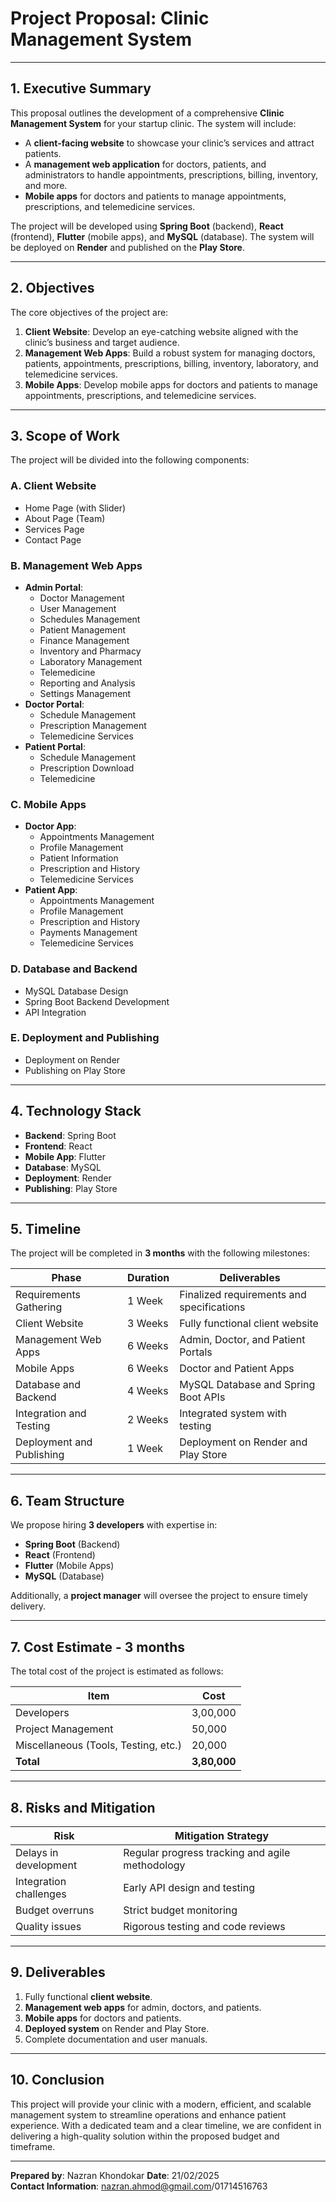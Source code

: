 
# **Project Proposal: Clinic Management System**

---

## **1. Executive Summary**
This proposal outlines the development of a comprehensive **Clinic Management System** for your startup clinic. The system will include:
- A **client-facing website** to showcase your clinic’s services and attract patients.
- A **management web application** for doctors, patients, and administrators to handle appointments, prescriptions, billing, inventory, and more.
- **Mobile apps** for doctors and patients to manage appointments, prescriptions, and telemedicine services.

The project will be developed using **Spring Boot** (backend), **React** (frontend), **Flutter** (mobile apps), and **MySQL** (database). The system will be deployed on **Render** and published on the **Play Store**.

---

## **2. Objectives**
The core objectives of the project are:
1. **Client Website**: Develop an eye-catching website aligned with the clinic’s business and target audience.
2. **Management Web Apps**: Build a robust system for managing doctors, patients, appointments, prescriptions, billing, inventory, laboratory, and telemedicine services.
3. **Mobile Apps**: Develop mobile apps for doctors and patients to manage appointments, prescriptions, and telemedicine services.

---

## **3. Scope of Work**
The project will be divided into the following components:

### **A. Client Website**
- Home Page (with Slider)
- About Page (Team)
- Services Page
- Contact Page

### **B. Management Web Apps**
- **Admin Portal**:
  - Doctor Management
  - User Management
  - Schedules Management
  - Patient Management
  - Finance Management
  - Inventory and Pharmacy
  - Laboratory Management
  - Telemedicine
  - Reporting and Analysis
  - Settings Management
- **Doctor Portal**:
  - Schedule Management
  - Prescription Management
  - Telemedicine Services
- **Patient Portal**:
  - Schedule Management
  - Prescription Download
  - Telemedicine

### **C. Mobile Apps**
- **Doctor App**:
  - Appointments Management
  - Profile Management
  - Patient Information
  - Prescription and History
  - Telemedicine Services
- **Patient App**:
  - Appointments Management
  - Profile Management
  - Prescription and History
  - Payments Management
  - Telemedicine Services

### **D. Database and Backend**
- MySQL Database Design
- Spring Boot Backend Development
- API Integration

### **E. Deployment and Publishing**
- Deployment on Render
- Publishing on Play Store

---

## **4. Technology Stack**
- **Backend**: Spring Boot
- **Frontend**: React
- **Mobile App**: Flutter
- **Database**: MySQL
- **Deployment**: Render
- **Publishing**: Play Store

---

## **5. Timeline**
The project will be completed in **3 months** with the following milestones:

| **Phase**               | **Duration** | **Deliverables**                              |
|--------------------------|--------------|-----------------------------------------------|
| Requirements Gathering   | 1 Week       | Finalized requirements and specifications     |
| Client Website           | 3 Weeks      | Fully functional client website              |
| Management Web Apps      | 6 Weeks      | Admin, Doctor, and Patient Portals           |
| Mobile Apps              | 6 Weeks      | Doctor and Patient Apps                      |
| Database and Backend     | 4 Weeks      | MySQL Database and Spring Boot APIs          |
| Integration and Testing  | 2 Weeks      | Integrated system with testing               |
| Deployment and Publishing| 1 Week       | Deployment on Render and Play Store          |

---

## **6. Team Structure**
We propose hiring **3 developers** with expertise in:
- **Spring Boot** (Backend)
- **React** (Frontend)
- **Flutter** (Mobile Apps)
- **MySQL** (Database)

Additionally, a **project manager** will oversee the project to ensure timely delivery.

---

## **7. Cost Estimate - 3 months**
The total cost of the project is estimated as follows:

| **Item**                | **Cost**         |
|--------------------------|------------------|
| Developers | 3,00,000         |
| Project Management       | 50,000           |
| Miscellaneous (Tools, Testing, etc.) | 20,000       |
| **Total**               | **3,80,000**      |

---

## **8. Risks and Mitigation**
| **Risk**                     | **Mitigation Strategy**                          |
|------------------------------|--------------------------------------------------|
| Delays in development        | Regular progress tracking and agile methodology  |
| Integration challenges       | Early API design and testing                    |
| Budget overruns              | Strict budget monitoring                        |
| Quality issues               | Rigorous testing and code reviews               |

---

## **9. Deliverables**
1. Fully functional **client website**.
2. **Management web apps** for admin, doctors, and patients.
3. **Mobile apps** for doctors and patients.
4. **Deployed system** on Render and Play Store.
5. Complete documentation and user manuals.

---

## **10. Conclusion**
This project will provide your clinic with a modern, efficient, and scalable management system to streamline operations and enhance patient experience. With a dedicated team and a clear timeline, we are confident in delivering a high-quality solution within the proposed budget and timeframe.

---

**Prepared by**: Nazran Khondokar 
**Date**: 21/02/2025  
**Contact Information**: nazran.ahmod@gmail.com/01714516763 
